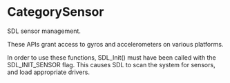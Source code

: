 
# CategorySensor

SDL sensor management.

These APIs grant access to gyros and accelerometers on various platforms.

In order to use these functions, SDL_Init() must have been called with the
SDL_INIT_SENSOR flag. This causes SDL to scan the system for sensors, and
load appropriate drivers.
